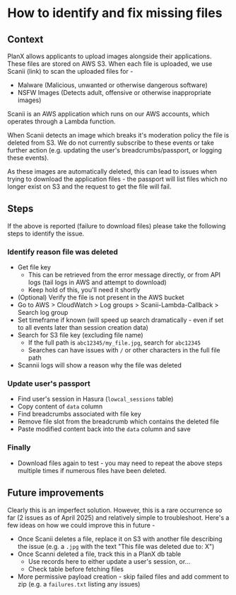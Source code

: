 # How to identify and fix missing files

## Context
PlanX allows applicants to upload images alongside their applications. These files are stored on AWS S3. When each file is uploaded, we use Scanii (link) to scan the uploaded files for - 
 - Malware (Malicious, unwanted or otherwise dangerous software)
 - NSFW Images (Detects adult, offensive or otherwise inappropriate images)

Scanii is an AWS application which runs on our AWS accounts, which operates through a Lambda function.

When Scanii detects an image which breaks it's moderation policy the file is deleted from S3. We do not currently subscribe to these events or take further action (e.g. updating the user's breadcrumbs/passport, or logging these events).

As these images are automatically deleted, this can lead to issues when trying to download the application files - the passport will list files which no longer exist on S3 and the request to get the file will fail.

## Steps
If the above is reported (failure to download files) please take the following steps to identify the issue.

### Identify reason file was deleted
- Get file key
  - This can be retrieved from the error message directly, or from API logs (tail logs in AWS and attempt to download)
  - Keep hold of this, you'll need it shortly
- (Optional) Verify the file is not present in the AWS bucket
- Go to AWS > CloudWatch > Log groups > Scanii-Lambda-Callback > Search log group
- Set timeframe if known (will speed up search dramatically - even if set to all events later than session creation data)
- Search for S3 file key (excluding file name)
  - If the full path is `abc12345/my_file.jpg`, search for `abc12345`
  - Searches can have issues with `/` or other characters in the full file path
- Scannii logs will show a reason why the file was deleted

### Update user's passport
- Find user's session in Hasura (`lowcal_sessions` table)
- Copy content of `data` column
- Find breadcrumbs associated with file key
- Remove file slot from the breadcrumb which contains the deleted file
- Paste modified content back into the `data` column and save

### Finally
- Download files again to test - you may need to repeat the above steps multiple times if numerous files have been deleted.


## Future improvements
Clearly this is an imperfect solution. However, this is a rare occurrence so far (2 issues as of April 2025) and relatively simple to troubleshoot. Here's a few ideas on how we could improve this in future - 

 - Once Scanii deletes a file, replace it on S3 with another file describing the issue (e.g. a `.jpg` with the text "This file was deleted due to: X")
 - Once Scanni deleted a file, track this in a PlanX db table
   - Use records here to either update a user's session, or...
   - Check table before fetching files
 - More permissive payload creation - skip failed files and add comment to zip (e.g. a `failures.txt` listing any issues)